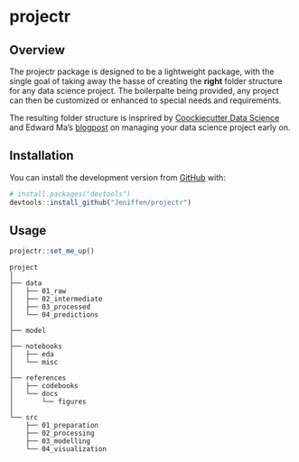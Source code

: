
<!-- README.md is generated from README.Rmd. Please edit that file -->

# projectr

<!-- badges: start -->

<!-- badges: end -->

## Overview

The projectr package is designed to be a lightweight package, with the
single goal of taking away the hasse of creating the **right** folder
structure for any data science project. The boilerpalte being provided,
any project can then be customized or enhanced to special needs and
requirements.

The resulting folder structure is insprired by [Coockiecutter Data
Science](https://tinyurl.com/y89ay63o) and Edward Ma’s
[blogpost](https://tinyurl.com/ybghtonj) on managing your data science
project early on.

## Installation

You can install the development version from
[GitHub](https://github.com/) with:

``` r
# install.packages("devtools")
devtools::install_github("Jeniffen/projectr")
```

## Usage

``` r
projectr::set_me_up()
```

    project
    │
    ├── data
    │   ├── 01_raw
    │   ├── 02_intermediate
    │   ├── 03_processed
    │   └── 04_predictions 
    │   
    ├── model
    │
    ├── notebooks
    │   ├── eda
    │   └── misc
    │
    ├── references
    │   ├── codebooks
    │   └── docs
    │       └── figures
    │
    └── src
        ├── 01_preparation
        ├── 02_processing
        ├── 03_modelling
        └── 04_visualization
